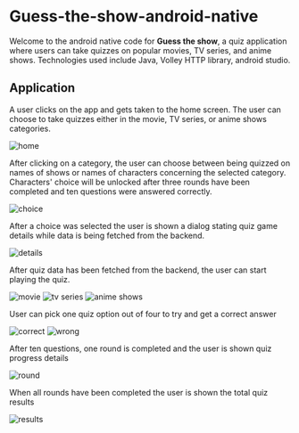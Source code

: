 # Guess-the-show-android-native
Welcome to the android native code for **Guess the show**, a quiz application where users can take quizzes on popular movies, TV series, and anime shows.
Technologies used include Java, Volley HTTP library, android studio.

## Application
A user clicks on the app and gets taken to the home screen. The user can choose to take quizzes either in the movie, TV series, or anime shows categories.

![home](image/home.jpg?raw=true)

After clicking on a category, the user can choose between being quizzed on names of shows or names of characters concerning the selected category. Characters' choice will be unlocked after three rounds have been completed and ten questions were answered correctly.

![choice](image/choice.jpg?raw=true)

After a choice was selected the user is shown a dialog stating quiz game details while data is being fetched from the backend.

![details](image/details.jpg?raw=true)

After quiz data has been fetched from the backend, the user can start playing the quiz.

![movie](image/movie.jpg?raw=true)   ![tv series](image/tv.jpg?raw=true)     ![anime shows](image/anime.jpg?raw=true)

User can pick one quiz option out of four to try and get a correct answer

![correct](image/correct.jpg?raw=true)   ![wrong](image/wrong.jpg?raw=true)

After ten questions, one round is completed and the user is shown quiz progress details

![round](image/round.jpg?raw=true)

When all rounds have been completed the user is shown the total quiz results

![results](image/result.jpg?raw=true)

